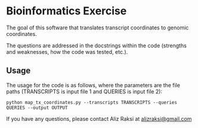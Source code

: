 # Bioinformatics Exercise #

The goal of this software that translates transcript coordinates to genomic coordinates.

The questions are addressed in the docstrings within the code (strengths and weaknesses, how the code was tested, etc.).

## Usage ##
The usage for the code is as follows, where the parameters are the file paths (TRANSCRIPTS is input file 1 and QUERIES is input file 2):

```
python map_tx_coordinates.py --transcripts TRANSCRIPTS --queries QUERIES --output OUTPUT
```

If you have any questions, please contact Aliz Raksi at alizraksi@gmail.com
